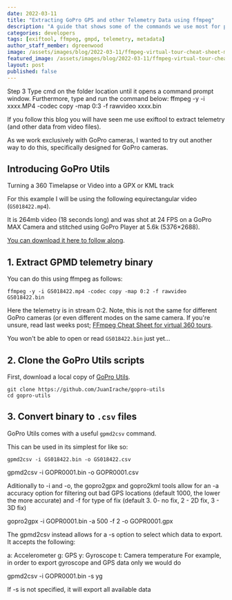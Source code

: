 ```yaml
---
date: 2022-03-11
title: "Extracting GoPro GPS and other Telemetry Data using ffmpeg"
description: "A guide that shows some of the commands we use most for processing 360 virtual tour videos."
categories: developers
tags: [exiftool, ffmpeg, gmpd, telemetry, metadata]
author_staff_member: dgreenwood
image: /assets/images/blog/2022-03-11/ffmpeg-virtual-tour-cheat-sheet-meta.jpg
featured_image: /assets/images/blog/2022-03-11/ffmpeg-virtual-tour-cheat-sheet-sm.jpg
layout: post
published: false
---
```



Step 3
Type cmd on the folder location until it opens a command prompt window. Furthermore, type and run the command below:
ffmpeg -y -i xxxx.MP4 -codec copy -map 0:3 -f rawvideo xxxx.bin


If you follow this blog you will have seen me use exiftool to extract telemetry (and other data from video files).

As we work exclusively with GoPro cameras, I wanted to try out another way to do this, specifically designed for GoPro cameras.

## Introducing GoPro Utils



Turning a 360 Timelapse or Video into a GPX or KML track




For this example I will be using the following equirectangular video (`GS018422.mp4`). 

It is 264mb video (18 seconds long) and was shot at 24 FPS on a GoPro MAX Camera and stitched using GoPro Player at 5.6k (5376×2688).

[You can download it here to follow along](https://drive.google.com/file/d/1SYjVOwQcALg8gQLq8BLLbALEW33PlVT2/view?usp=sharing).

## 1. Extract GPMD telemetry binary

You can do this using ffmpeg as follows:

```shell
ffmpeg -y -i GS018422.mp4 -codec copy -map 0:2 -f rawvideo GS018422.bin
```

Here the telemetry is in stream 0:2. Note, this is not the same for different GoPro cameras (or even different modes on the same camera. If you're unsure, read last weeks post; [FFmpeg Cheat Sheet for virtual 360 tours](/blog/2022/ffmpeg-video-to-frame-cheat-sheet).

You won't be able to open or read `GS018422.bin` just yet...

## 2. Clone the GoPro Utils scripts

First, download a local copy of [GoPro Utils](https://github.com/JuanIrache/gopro-utils).

```shell
git clone https://github.com/JuanIrache/gopro-utils
cd gopro-utils
```

## 3. Convert binary to `.csv` files

GoPro Utils comes with a useful `gpmd2csv` command.

This can be used in its simplest for like so: 

```
gpmd2csv -i GS018422.bin -o GS018422.csv
```



gpmd2csv -i GOPR0001.bin -o GOPR0001.csv

Aditionally to -i and -o, the gopro2gpx and gopro2kml tools allow for an -a accuracy option for filtering out bad GPS locations (default 1000, the lower the more accurate) and -f for type of fix (default 3. 0- no fix, 2 - 2D fix, 3 - 3D fix)

gopro2gpx -i GOPR0001.bin -a 500 -f 2 -o GOPR0001.gpx

The gpmd2csv instead allows for a -s option to select which data to export. It accepts the following:

a: Accelerometer
g: GPS
y: Gyroscope
t: Camera temperature
For example, in order to export gyroscope and GPS data only we would do

gpmd2csv -i GOPR0001.bin -s yg

If -s is not specified, it will export all available data





